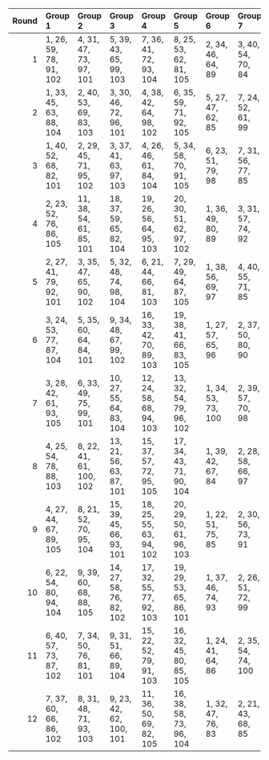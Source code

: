 |   Round | Group 1                | Group 2                 | Group 3                 | Group 4                 | Group 5                 | Group 6            | Group 7            | Group 8           | Group 9            | Group 10           | Group 11           | Group 12           | Group 13           | Group 14            | Group 15           | Group 16            | Group 17            | Group 18            | Group 19            | Group 20           |
|--------:|:-----------------------|:------------------------|:------------------------|:------------------------|:------------------------|:-------------------|:-------------------|:------------------|:-------------------|:-------------------|:-------------------|:-------------------|:-------------------|:--------------------|:-------------------|:--------------------|:--------------------|:--------------------|:--------------------|:-------------------|
|       1 | 1, 26, 59, 78, 91, 102 | 4, 31, 47, 73, 97, 101  | 5, 39, 43, 65, 99, 103  | 7, 36, 41, 72, 93, 104  | 8, 25, 53, 62, 81, 105  | 2, 34, 46, 64, 89  | 3, 40, 54, 70, 84  | 6, 28, 48, 63, 86 | 9, 33, 58, 79, 87  | 10, 22, 56, 66, 92 | 11, 30, 52, 77, 94 | 12, 38, 49, 76, 88 | 13, 29, 42, 80, 82 | 14, 35, 45, 69, 98  | 15, 24, 50, 67, 85 | 16, 27, 60, 75, 95  | 17, 21, 57, 61, 83  | 18, 32, 51, 71, 100 | 19, 37, 55, 68, 96  | 20, 23, 44, 74, 90 |
|       2 | 1, 33, 45, 63, 88, 104 | 2, 40, 53, 69, 83, 103  | 3, 30, 46, 72, 96, 101  | 4, 38, 42, 64, 98, 102  | 6, 35, 59, 71, 92, 105  | 5, 27, 47, 62, 85  | 7, 24, 52, 61, 99  | 8, 32, 57, 78, 86 | 9, 21, 55, 65, 91  | 10, 29, 51, 76, 93 | 11, 37, 48, 75, 87 | 12, 28, 41, 80, 81 | 13, 34, 44, 68, 97 | 14, 23, 49, 66, 84  | 15, 26, 60, 74, 94 | 16, 39, 56, 79, 82  | 17, 31, 50, 70, 100 | 18, 36, 54, 67, 95  | 19, 25, 58, 77, 90  | 20, 22, 43, 73, 89 |
|       3 | 1, 40, 52, 68, 82, 101 | 2, 29, 45, 71, 95, 102  | 3, 37, 41, 63, 97, 103  | 4, 26, 46, 61, 84, 104  | 5, 34, 58, 70, 91, 105  | 6, 23, 51, 79, 98  | 7, 31, 56, 77, 85  | 8, 39, 54, 64, 90 | 9, 28, 50, 75, 92  | 10, 36, 47, 74, 86 | 11, 27, 59, 80, 99 | 12, 33, 43, 67, 96 | 13, 22, 48, 65, 83 | 14, 25, 60, 73, 93  | 15, 38, 55, 78, 81 | 16, 30, 49, 69, 100 | 17, 35, 53, 66, 94  | 18, 24, 57, 76, 89  | 19, 32, 44, 62, 87  | 20, 21, 42, 72, 88 |
|       4 | 2, 23, 52, 76, 86, 105 | 11, 38, 54, 61, 85, 101 | 18, 37, 59, 65, 82, 104 | 19, 26, 56, 64, 95, 103 | 20, 30, 51, 62, 97, 102 | 1, 36, 49, 80, 89  | 3, 31, 57, 74, 92  | 4, 34, 60, 63, 83 | 5, 28, 45, 68, 90  | 6, 39, 58, 78, 100 | 7, 25, 43, 75, 84  | 8, 33, 47, 66, 98  | 9, 22, 53, 71, 96  | 10, 40, 42, 77, 91  | 12, 27, 50, 72, 87 | 13, 35, 55, 70, 93  | 14, 24, 48, 79, 81  | 15, 32, 41, 69, 88  | 16, 21, 46, 67, 94  | 17, 29, 44, 73, 99 |
|       5 | 2, 27, 41, 79, 92, 101 | 3, 35, 47, 65, 90, 102  | 5, 32, 48, 74, 98, 104  | 6, 21, 44, 66, 81, 103  | 7, 29, 49, 64, 87, 105  | 1, 38, 56, 69, 97  | 4, 40, 55, 71, 85  | 8, 37, 42, 73, 94 | 9, 26, 54, 63, 82  | 10, 34, 59, 61, 88 | 11, 23, 57, 67, 93 | 12, 31, 53, 78, 95 | 13, 39, 50, 77, 89 | 14, 30, 43, 80, 83  | 15, 36, 46, 70, 99 | 16, 25, 51, 68, 86  | 17, 28, 60, 76, 96  | 18, 22, 58, 62, 84  | 19, 33, 52, 72, 100 | 20, 24, 45, 75, 91 |
|       6 | 3, 24, 53, 77, 87, 104 | 5, 35, 60, 64, 84, 101  | 9, 34, 48, 67, 99, 102  | 16, 33, 42, 70, 89, 103 | 19, 38, 41, 66, 83, 105 | 1, 27, 57, 65, 96  | 2, 37, 50, 80, 90  | 4, 32, 58, 75, 93 | 6, 29, 46, 69, 91  | 7, 21, 59, 79, 100 | 8, 26, 44, 76, 85  | 10, 23, 54, 72, 97 | 11, 40, 43, 78, 92 | 12, 39, 55, 62, 86  | 13, 28, 51, 73, 88 | 14, 36, 56, 71, 94  | 15, 25, 49, 61, 82  | 17, 22, 47, 68, 95  | 18, 30, 45, 74, 81  | 20, 31, 52, 63, 98 |
|       7 | 3, 28, 42, 61, 93, 105 | 6, 33, 49, 75, 99, 101  | 10, 27, 55, 64, 83, 104 | 12, 24, 58, 68, 94, 103 | 13, 32, 54, 79, 96, 102 | 1, 34, 53, 73, 100 | 2, 39, 57, 70, 98  | 4, 36, 48, 66, 91 | 5, 40, 56, 72, 86  | 7, 22, 45, 67, 82  | 8, 30, 50, 65, 88  | 9, 38, 43, 74, 95  | 11, 35, 41, 62, 89 | 14, 21, 51, 78, 90  | 15, 31, 44, 80, 84 | 16, 37, 47, 71, 81  | 17, 26, 52, 69, 87  | 18, 29, 60, 77, 97  | 19, 23, 59, 63, 85  | 20, 25, 46, 76, 92 |
|       8 | 4, 25, 54, 78, 88, 103 | 8, 22, 41, 61, 100, 102 | 13, 21, 56, 63, 87, 101 | 15, 37, 57, 72, 95, 105 | 17, 34, 43, 71, 90, 104 | 1, 39, 42, 67, 84  | 2, 28, 58, 66, 97  | 3, 38, 51, 80, 91 | 5, 33, 59, 76, 94  | 6, 36, 60, 65, 85  | 7, 30, 47, 70, 92  | 9, 27, 45, 77, 86  | 10, 35, 49, 68, 81 | 11, 24, 55, 73, 98  | 12, 40, 44, 79, 93 | 14, 29, 52, 74, 89  | 16, 26, 50, 62, 83  | 18, 23, 48, 69, 96  | 19, 31, 46, 75, 82  | 20, 32, 53, 64, 99 |
|       9 | 4, 27, 44, 67, 89, 105 | 8, 21, 52, 70, 95, 104  | 15, 39, 45, 66, 93, 101 | 18, 25, 55, 63, 94, 102 | 20, 29, 50, 61, 96, 103 | 1, 22, 51, 75, 85  | 2, 30, 56, 73, 91  | 3, 33, 60, 62, 82 | 5, 38, 57, 77, 100 | 6, 24, 42, 74, 83  | 7, 32, 46, 65, 97  | 9, 40, 41, 76, 90  | 10, 37, 53, 79, 84 | 11, 26, 49, 71, 86  | 12, 34, 54, 69, 92 | 13, 23, 47, 78, 99  | 14, 31, 59, 68, 87  | 16, 28, 43, 72, 98  | 17, 36, 58, 64, 81  | 19, 35, 48, 80, 88 |
|      10 | 6, 22, 54, 80, 94, 104 | 9, 39, 60, 68, 88, 105  | 14, 27, 58, 76, 82, 102 | 17, 32, 55, 77, 92, 103 | 19, 29, 53, 65, 86, 101 | 1, 37, 46, 74, 93  | 2, 26, 51, 72, 99  | 3, 34, 49, 78, 85 | 4, 23, 45, 70, 87  | 5, 31, 42, 69, 81  | 7, 28, 57, 62, 91  | 8, 36, 43, 79, 97  | 10, 33, 50, 73, 95 | 11, 25, 44, 64, 100 | 12, 30, 48, 61, 89 | 13, 38, 52, 71, 84  | 15, 40, 47, 63, 96  | 16, 24, 59, 66, 90  | 18, 21, 41, 75, 98  | 20, 35, 56, 67, 83 |
|      11 | 6, 40, 57, 73, 87, 102 | 7, 34, 50, 76, 81, 101  | 9, 31, 51, 66, 89, 104  | 15, 22, 52, 79, 91, 103 | 16, 32, 45, 80, 85, 105 | 1, 24, 41, 64, 86  | 2, 35, 54, 74, 100 | 3, 21, 58, 71, 99 | 4, 29, 43, 62, 94  | 5, 37, 49, 67, 92  | 8, 23, 46, 68, 83  | 10, 39, 44, 75, 96 | 11, 28, 56, 65, 84 | 12, 36, 42, 63, 90  | 13, 25, 59, 69, 95 | 14, 33, 55, 61, 97  | 17, 38, 48, 72, 82  | 18, 27, 53, 70, 88  | 19, 30, 60, 78, 98  | 20, 26, 47, 77, 93 |
|      12 | 7, 37, 60, 66, 86, 102 | 8, 31, 48, 71, 93, 103  | 9, 23, 42, 62, 100, 101 | 11, 36, 50, 69, 82, 105 | 16, 38, 58, 73, 96, 104 | 1, 32, 47, 76, 83  | 2, 21, 43, 68, 85  | 3, 29, 59, 67, 98 | 4, 39, 52, 80, 92  | 5, 26, 55, 79, 89  | 6, 34, 41, 77, 95  | 10, 28, 46, 78, 87 | 12, 25, 56, 74, 99 | 13, 40, 45, 61, 94  | 14, 22, 57, 64, 88 | 15, 30, 53, 75, 90  | 17, 27, 51, 63, 84  | 18, 35, 44, 72, 91  | 19, 24, 49, 70, 97  | 20, 33, 54, 65, 81 |